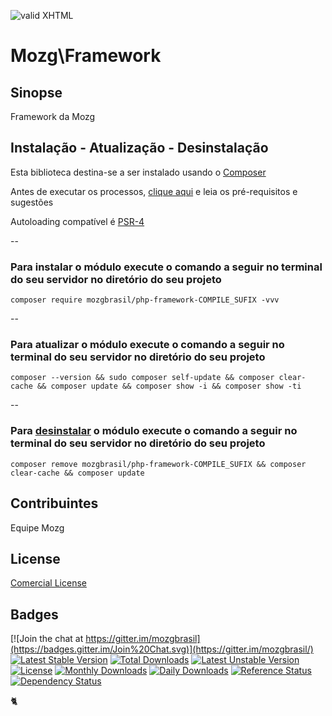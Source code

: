 [checkmark]: https://raw.githubusercontent.com/mozgbrasil/mozgbrasil.github.io/master/assets/images/logos/logo_32_32.png "MOZG"
![valid XHTML][checkmark]

[composer]: https://packagist.org/packages/mozgbrasil/php-framework-COMPILE_SUFIX
[psr4]: http://www.php-fig.org/psr/psr-4/
[requerimentos]: http://mozgbrasil.github.io/requerimentos/
[getcomposer]: https://getcomposer.org/
[uninstall-mods]: https://getcomposer.org/doc/03-cli.md#remove

# Mozg\Framework

## Sinopse

Framework da Mozg

## Instalação - Atualização - Desinstalação

Esta biblioteca destina-se a ser instalado usando o [Composer][getcomposer]

Antes de executar os processos, [clique aqui][requerimentos] e leia os pré-requisitos e sugestões

Autoloading compatível é [PSR-4][psr4]

--

### Para instalar o módulo execute o comando a seguir no terminal do seu servidor no diretório do seu projeto

	composer require mozgbrasil/php-framework-COMPILE_SUFIX -vvv

--

### Para atualizar o módulo execute o comando a seguir no terminal do seu servidor no diretório do seu projeto

	composer --version && sudo composer self-update && composer clear-cache && composer update && composer show -i && composer show -ti

--

### Para [desinstalar][uninstall-mods] o módulo execute o comando a seguir no terminal do seu servidor no diretório do seu projeto

	composer remove mozgbrasil/php-framework-COMPILE_SUFIX && composer clear-cache && composer update

## Contribuintes

Equipe Mozg

## License

[Comercial License](LICENSE.txt)

## Badges

[![Join the chat at https://gitter.im/mozgbrasil](https://badges.gitter.im/Join%20Chat.svg)](https://gitter.im/mozgbrasil/)
[![Latest Stable Version](https://poser.pugx.org/mozgbrasil/php-framework-COMPILE_SUFIX/v/stable)](https://packagist.org/packages/mozgbrasil/php-framework-COMPILE_SUFIX)
[![Total Downloads](https://poser.pugx.org/mozgbrasil/php-framework-COMPILE_SUFIX/downloads)](https://packagist.org/packages/mozgbrasil/php-framework-COMPILE_SUFIX)
[![Latest Unstable Version](https://poser.pugx.org/mozgbrasil/php-framework-COMPILE_SUFIX/v/unstable)](https://packagist.org/packages/mozgbrasil/php-framework-COMPILE_SUFIX)
[![License](https://poser.pugx.org/mozgbrasil/php-framework-COMPILE_SUFIX/license)](https://packagist.org/packages/mozgbrasil/php-framework-COMPILE_SUFIX)
[![Monthly Downloads](https://poser.pugx.org/mozgbrasil/php-framework-COMPILE_SUFIX/d/monthly)](https://packagist.org/packages/mozgbrasil/php-framework-COMPILE_SUFIX)
[![Daily Downloads](https://poser.pugx.org/mozgbrasil/php-framework-COMPILE_SUFIX/d/daily)](https://packagist.org/packages/mozgbrasil/php-framework-COMPILE_SUFIX)
[![Reference Status](https://www.versioneye.com/php/mozgbrasil:php-framework-COMPILE_SUFIX/reference_badge.svg?style=flat-square)](https://www.versioneye.com/php/mozgbrasil:php-framework-COMPILE_SUFIX/references)
[![Dependency Status](https://www.versioneye.com/php/mozgbrasil:php-framework-COMPILE_SUFIX/1.0.0/badge?style=flat-square)](https://www.versioneye.com/php/mozgbrasil:php-framework-COMPILE_SUFIX/1.0.0)

:cat2:
